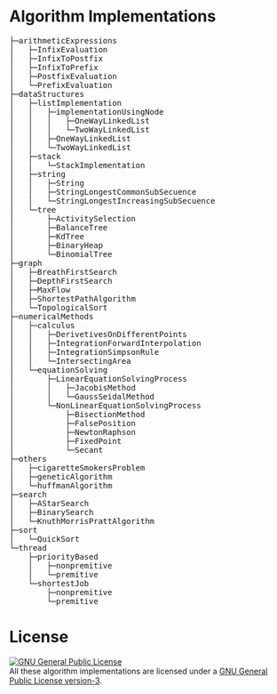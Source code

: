 # Algorithm Implementations
<pre>
├─arithmeticExpressions
│   ├─InfixEvaluation
│   ├─InfixToPostfix
│   ├─InfixToPrefix
│   ├─PostfixEvaluation
│   └─PrefixEvaluation
├─dataStructures
│   ├─listImplementation
│   │   ├─implementationUsingNode
│   │   │   ├─OneWayLinkedList
│   │   │   └─TwoWayLinkedList
│   │   ├─OneWayLinkedList
│   │   └─TwoWayLinkedList
│   ├─stack
│   │   └─StackImplementation
│   ├─string
│   │   ├─String
│   │   ├─StringLongestCommonSubSecuence
│   │   └─StringLongestIncreasingSubSecuence
│   └─tree
│       ├─ActivitySelection
│       ├─BalanceTree
│       ├─KdTree
│       ├─BinaryHeap
│       └─BinomialTree
├─graph
│   ├─BreathFirstSearch
│   ├─DepthFirstSearch
│   ├─MaxFlow
│   ├─ShortestPathAlgorithm
│   └─TopologicalSort
├─numericalMethods
│   ├─calculus
│   │   ├─DerivetivesOnDifferentPoints
│   │   ├─IntegrationForwardInterpolation
│   │   ├─IntegrationSimpsonRule
│   │   └─IntersectingArea
│   └─equationSolving
│       ├─LinearEquationSolvingProcess
│       │   ├─JacobisMethod
│       │   └─GaussSeidalMethod
│       └─NonLinearEquationSolvingProcess
│           ├─BisectionMethod
│           ├─FalsePosition
│           ├─NewtonRaphson
│           ├─FixedPoint
│           └─Secant
├─others
│   ├─cigaretteSmokersProblem
│   ├─geneticAlgorithm
│   └─huffmanAlgorithm
├─search
│   ├─AStarSearch
│   ├─BinarySearch
│   └─KnuthMorrisPrattAlgorithm
├─sort
│   └─QuickSort
└─thread
    ├─priorityBased
    │   ├─nonpremitive
    │   └─premitive
    └─shortestJob
        ├─nonpremitive
        └─premitive
</pre>

# License
<a rel="license" href="http://www.gnu.org/licenses/gpl.html"><img alt="GNU General Public License" style="border-width:0" src="http://www.gnu.org/graphics/gplv3-88x31.png" /></a><br/>All these algorithm implementations are licensed under a <a rel="license" href="http://www.gnu.org/licenses/gpl.html">GNU General Public License version-3</a>.
